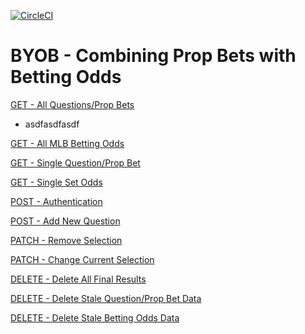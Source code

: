 [![CircleCI](https://circleci.com/gh/dhubertus/byob/tree/master.svg?style=svg)](https://circleci.com/gh/dhubertus/byob/tree/master)

# BYOB - Combining Prop Bets with Betting Odds

[GET - All Questions/Prop Bets](https://github.com/dhubertus/byob/blob/master/server.js#L58-L70)
* asdfasdfasdf

[GET - All MLB Betting Odds](https://github.com/dhubertus/byob/blob/master/server.js#L73-L85)

[GET - Single Question/Prop Bet](https://github.com/dhubertus/byob/blob/master/server.js#L105-L118)

[GET - Single Set Odds](https://github.com/dhubertus/byob/blob/master/server.js#L88-L102)

[POST - Authentication](https://github.com/dhubertus/byob/blob/master/server.js#L127-L149)

[POST - Add New Question](https://github.com/dhubertus/byob/blob/master/server.js#L164-L186)

[PATCH - Remove Selection](https://github.com/dhubertus/byob/blob/master/server.js#L189-L204)

[PATCH - Change Current Selection](https://github.com/dhubertus/byob/blob/master/server.js#L207-L224)

[DELETE - Delete All Final Results](https://github.com/dhubertus/byob/blob/master/server.js#L227-L239)

[DELETE - Delete Stale Question/Prop Bet Data](https://github.com/dhubertus/byob/blob/master/server.js#L242-L254)

[DELETE - Delete Stale Betting Odds Data](https://github.com/dhubertus/byob/blob/master/server.js#L257-L269)







